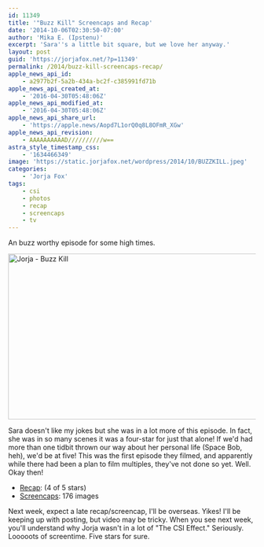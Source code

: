 ```yaml
---
id: 11349
title: '"Buzz Kill" Screencaps and Recap'
date: '2014-10-06T02:30:50-07:00'
author: 'Mika E. (Ipstenu)'
excerpt: 'Sara''s a little bit square, but we love her anyway.'
layout: post
guid: 'https://jorjafox.net/?p=11349'
permalink: /2014/buzz-kill-screencaps-recap/
apple_news_api_id:
    - a2977b2f-5a2b-434a-bc2f-c385991fd71b
apple_news_api_created_at:
    - '2016-04-30T05:48:06Z'
apple_news_api_modified_at:
    - '2016-04-30T05:48:06Z'
apple_news_api_share_url:
    - 'https://apple.news/Aopd7L1orQ0q8L8OFmR_XGw'
apple_news_api_revision:
    - AAAAAAAAAAD//////////w==
astra_style_timestamp_css:
    - '1634466349'
image: 'https://static.jorjafox.net/wordpress/2014/10/BUZZKILL.jpeg'
categories:
    - 'Jorja Fox'
tags:
    - csi
    - photos
    - recap
    - screencaps
    - tv
---
```


An buzz worthy episode for some high times.

<img class="aligncenter size-large wp-image-11350" src="//jfo-static.net/wordpress/2014/10/vlcsnap-00067-900x506.jpg" alt="Jorja - Buzz Kill" width="600" height="337" />

Sara doesn't like my jokes but she was in a lot more of this episode. In fact, she was in so many scenes it was a four-star for just that alone! If we'd had more than one tidbit thrown our way about her personal life (Space Bob, heh), we'd be at five! This was the first episode they filmed, and apparently while there had been a plan to film multiples, they've not done so yet. Well. Okay then!
<ul>
 	<li><a href="https://jorjafox.net/wiki/Buzz_Kill">Recap</a>: (4 of 5 stars)</li>
 	<li><a href="https://jorjafox.net/gallery/tv/csi/season15/02-buzzkill/">Screencaps</a>: 176 images</li>
</ul>
Next week, expect a late recap/screencap, I'll be overseas. Yikes! I'll be keeping up with posting, but video may be tricky. When you see next week, you'll understand why Jorja wasn't in a lot of "The CSI Effect." Seriously. Looooots of screentime. Five stars for sure.
